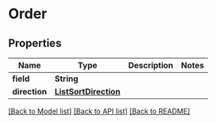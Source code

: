 # Order

## Properties
Name | Type | Description | Notes
------------ | ------------- | ------------- | -------------
**field** | **String** |  | 
**direction** | [**ListSortDirection**](ListSortDirection.md) |  | 

[[Back to Model list]](../README.md#documentation-for-models) [[Back to API list]](../README.md#documentation-for-api-endpoints) [[Back to README]](../README.md)


